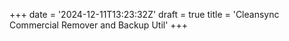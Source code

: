 +++
date = '2024-12-11T13:23:32Z'
draft = true
title = 'Cleansync Commercial Remover and Backup Util'
+++
